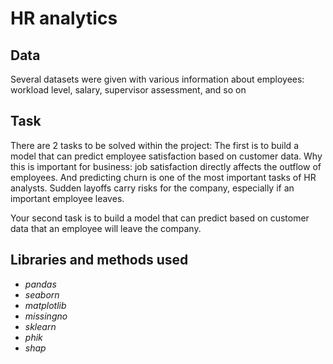 # HR analytics 

## Data

Several datasets were given with various information about employees: workload level, salary, supervisor assessment, and so on

## Task

There are 2 tasks to be solved within the project:
The first is to build a model that can predict employee satisfaction based on customer data.
Why this is important for business: job satisfaction directly affects the outflow of employees. And predicting churn is one of the most important tasks of HR analysts. Sudden layoffs carry risks for the company, especially if an important employee leaves.

Your second task is to build a model that can predict based on customer data that an employee will leave the company.

## Libraries and methods used

- *pandas*
- *seaborn*
- *matplotlib*
- *missingno*
- *sklearn*
- *phik*
- *shap*
